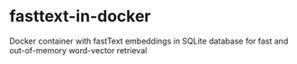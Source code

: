 # fasttext-in-docker
Docker container with fastText embeddings in SQLite database for fast and out-of-memory word-vector retrieval
